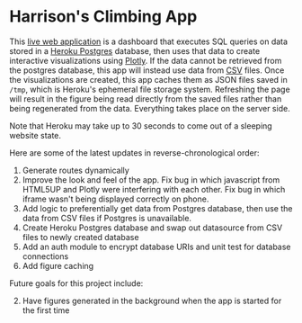 # Harrison's Climbing App

This [live web application](https://harrisonized-climbing-app.herokuapp.com/) is a dashboard that executes SQL queries on data stored in a [Heroku Postgres](https://devcenter.heroku.com/articles/heroku-postgresql) database, then uses that data to create interactive visualizations using [Plotly](https://plotly.com/python/). If the data cannot be retrieved from the postgres database, this app will instead use data from [CSV](https://github.com/harrisonized/harrisonized-climbing-app/tree/master/data) files. Once the visualizations are created, this app caches them as JSON files saved in `/tmp`, which is Heroku's ephemeral file storage system. Refreshing the page will result in the figure being read directly from the saved files rather than being regenerated from the data. Everything takes place on the server side.

Note that Heroku may take up to 30 seconds to come out of a sleeping website state.

Here are some of the latest updates in reverse-chronological order:

1. Generate routes dynamically
2. Improve the look and feel of the app. Fix bug in which javascript from HTML5UP and Plotly were interfering with each other. Fix bug in which iframe wasn't being displayed correctly on phone.
3. Add logic to preferentially get data from Postgres database, then use the data from CSV files if Postgres is unavailable.
4. Create Heroku Postgres database and swap out datasource from CSV files to newly created database
5. Add an auth module to encrypt database URIs and unit test for database connections
6. Add figure caching

Future goals for this project include:

2. Have figures generated in the background when the app is started for the first time